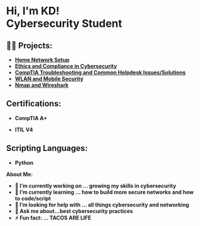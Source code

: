 <h1>Hi, I'm KD! <br/><a href="https://github.com/projectbyKD"> <a ">Cybersecurity Student</a> 

<h2>👨‍💻  Projects:</h2>

- <b>[Home Network Setup](https://github.com/projectsbyKD/HomeNetworkSetup/tree/main)
- <b>[Ethics and Compliance in Cybersecurity](https://github.com/projectsbyKD/LegalAnalysis/tree/main)
- <b>[CompTIA Troubleshooting and Common Helpdesk Issues/Solutions](https://github.com/projectsbyKD/TroubleshootingAndCommonProblemsAndSoulutions)
- <b>[WLAN and Mobile Security](https://github.com/projectsbyKD/WLAN-AND-MOBILE-SECURITY-PLAN/tree/main)
- <b>[Nmap and Wireshark](https://github.com/projectsbyKD/Nmap-and-Wireshark)

<h2> Certifications:</h2>
  
- <b>CompTIA A+ </b>
 
- <b>ITIL V4 </b>
  
<h2> Scripting Languages: </h2>

- Python


About Me:

- 🔭 I’m currently working on ... growing my skills in cybersecurity
- 🌱 I’m currently learning ... how to build more secure networks and how to code/script 
- 🤔 I’m looking for help with ... all things cybersecurity and networking 
- 💬 Ask me about...best cybersecurity practices
- ⚡ Fun fact: ... TACOS ARE LIFE
  


  






